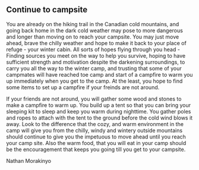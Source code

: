 ## Continue to campsite

You are already on the hiking trail in the Canadian cold mountains, and going back home in the dark cold weather may pose to more dangerous and longer than moving on to reach your campsite. You may just move ahead, brave the chilly weather and hope to make it back to your place of refuge - your winter cabin. All sorts of hopes flying through you head - Finding sources you meet on the way to help you survive, hoping to have sufficient strength and motivation despite the darkening surroundings, to carry you all the way to the winter camp, and trusting that some of your campmates will have reached toe camp and start of a campfire to warm you up immediately when you get to the camp. At the least, you hope to find some items to set up a campfire if your freinds are not around.

If your friends are not around, you will gather some wood and stones to make a campfire to warm up. You build up a tent so that you can bring your sleeping kit to sleep and keep you warm during nighttime. You gather poles and ropes to attach with the tent to the ground before the cold wind blows it away. Look to the difference that the cozy, and warm environment in the camp will give you from the chilly, windy and wintery outside mountains should continue to give you the impetuous to move ahead until you reach your camp site.  Also the warm food, that you will eat in your camp should be the encouragement that keeps you going till you get to your campsite. 

Nathan Morakinyo

